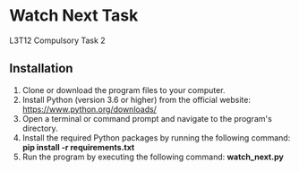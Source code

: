# Watch Next Task
L3T12 Compulsory Task 2

## Installation
1. Clone or download the program files to your computer.
2. Install Python (version 3.6 or higher) from the official website: https://www.python.org/downloads/
3. Open a terminal or command prompt and navigate to the program's directory.
4. Install the required Python packages by running the following command:
    **pip install -r requirements.txt**
5. Run the program by executing the following command:
    **watch_next.py**
